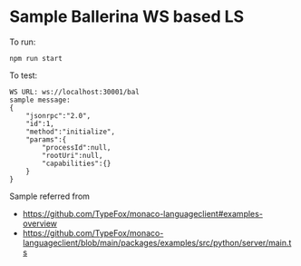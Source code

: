# Sample Ballerina WS based LS

To run:

```
npm run start
```

To test:

```
WS URL: ws://localhost:30001/bal
sample message:
{
    "jsonrpc":"2.0",
    "id":1,
    "method":"initialize",
    "params":{
        "processId":null,
        "rootUri":null,
        "capabilities":{}
    }
}
```

Sample referred from

- https://github.com/TypeFox/monaco-languageclient#examples-overview
- https://github.com/TypeFox/monaco-languageclient/blob/main/packages/examples/src/python/server/main.ts
